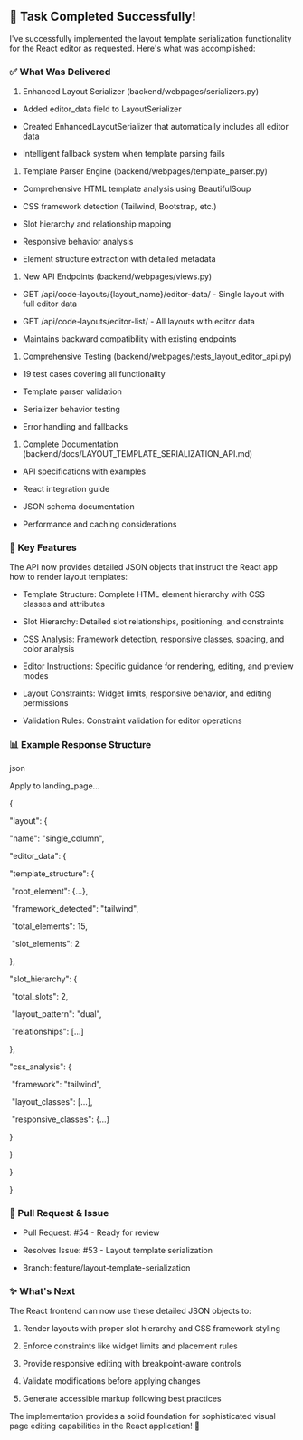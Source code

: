 ## 🎉 Task Completed Successfully!

I've successfully implemented the layout template serialization functionality for the React editor as requested. Here's what was accomplished:

### ✅ What Was Delivered

1. Enhanced Layout Serializer (backend/webpages/serializers.py)

- Added editor_data field to LayoutSerializer

- Created EnhancedLayoutSerializer that automatically includes all editor data

- Intelligent fallback system when template parsing fails

1. Template Parser Engine (backend/webpages/template_parser.py)

- Comprehensive HTML template analysis using BeautifulSoup

- CSS framework detection (Tailwind, Bootstrap, etc.)

- Slot hierarchy and relationship mapping

- Responsive behavior analysis

- Element structure extraction with detailed metadata

1. New API Endpoints (backend/webpages/views.py)

- GET /api/code-layouts/{layout_name}/editor-data/ - Single layout with full editor data

- GET /api/code-layouts/editor-list/ - All layouts with editor data

- Maintains backward compatibility with existing endpoints

1. Comprehensive Testing (backend/webpages/tests_layout_editor_api.py)

- 19 test cases covering all functionality

- Template parser validation

- Serializer behavior testing

- Error handling and fallbacks

1. Complete Documentation (backend/docs/LAYOUT_TEMPLATE_SERIALIZATION_API.md)

- API specifications with examples

- React integration guide

- JSON schema documentation

- Performance and caching considerations

### 🚀 Key Features

The API now provides detailed JSON objects that instruct the React app how to render layout templates:

- Template Structure: Complete HTML element hierarchy with CSS classes and attributes

- Slot Hierarchy: Detailed slot relationships, positioning, and constraints

- CSS Analysis: Framework detection, responsive classes, spacing, and color analysis

- Editor Instructions: Specific guidance for rendering, editing, and preview modes

- Layout Constraints: Widget limits, responsive behavior, and editing permissions

- Validation Rules: Constraint validation for editor operations

### 📊 Example Response Structure

json

Apply to landing_page...

{

 "layout": {

  "name": "single_column",

  "editor_data": {

   "template_structure": {

​    "root_element": {...},

​    "framework_detected": "tailwind",

​    "total_elements": 15,

​    "slot_elements": 2

   },

   "slot_hierarchy": {

​    "total_slots": 2,

​    "layout_pattern": "dual",

​    "relationships": [...]

   },

   "css_analysis": {

​    "framework": "tailwind",

​    "layout_classes": [...],

​    "responsive_classes": {...}

   }

  }

 }

}

### 🔗 Pull Request & Issue

- Pull Request: #54 - Ready for review

- Resolves Issue: #53 - Layout template serialization

- Branch: feature/layout-template-serialization

### ✨ What's Next

The React frontend can now use these detailed JSON objects to:

1. Render layouts with proper slot hierarchy and CSS framework styling

1. Enforce constraints like widget limits and placement rules

1. Provide responsive editing with breakpoint-aware controls

1. Validate modifications before applying changes

1. Generate accessible markup following best practices

The implementation provides a solid foundation for sophisticated visual page editing capabilities in the React application! 🎨